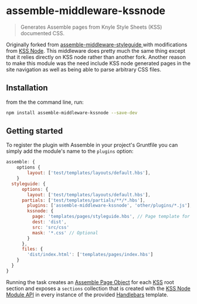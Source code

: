 # assemble-middleware-kssnode

> Generates Assemble pages from Knyle Style Sheets (KSS) documented CSS. 

Originally forked from [assemble-middleware-styleguide
](https://github.com/tomsky/assemble-middleware-styleguide) with modifications from [KSS Node](https://github.com/kss-node/kss-node). This middleware does pretty much the same thing except that it relies directly on KSS node rather than another fork. Another reason to make this module was the need include KSS node generated pages in the site navigation as well as being able to parse arbitrary CSS files.

## Installation
from the the command line, run:

```bash
npm install assemble-middleware-kssnode --save-dev
```

## Getting started 

To register the plugin with Assemble in your project's Gruntfile you can simply add the module's name to the `plugins` option:

```js
assemble: {
	options {
		layout: ['test/templates/layouts/default.hbs'],
	}
  styleguide: {
	  options: {
	  	layout: ['test/templates/layouts/default.hbs'],
      partials: ['test/templates/partials/**/*.hbs'],
	    plugins: ['assemble-middleware-kssnode', 'other/plugins/*.js'],
	    kssnode: {
	      page: 'templates/pages/styleguide.hbs', // Page template for each section
	      dest: 'dist',
	      src: 'src/css'
	      mask: '*.css' // Optional
	    }
	  },
	  files: {
    	'dist/index.html': ['templates/pages/index.hbs']
    }
  }
}
```

Running the task creates an [Assemble Page Object](http://assemble.io/docs/Collections.html) for each [KSS](https://github.com/kneath/kss/blob/master/SPEC.md) root section and exposes a `sections` collection that is created with the [KSS Node Module API](https://github.com/kss-node/kss-node/wiki/Module-API) in every instance of the provided [Handlebars](http://handlebarsjs.com) template.
